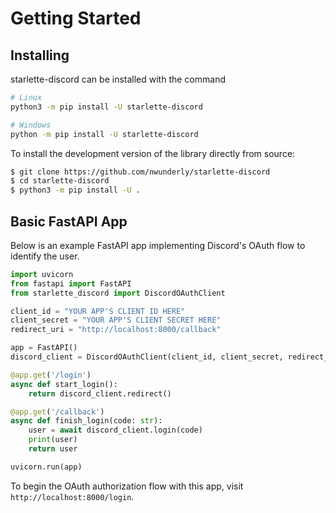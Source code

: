 # Getting Started


## Installing

starlette-discord can be installed with the command

```sh
# Linux
python3 -m pip install -U starlette-discord

# Windows
python -m pip install -U starlette-discord
```

To install the development version of the library directly from source:

```sh
$ git clone https://github.com/nwunderly/starlette-discord
$ cd starlette-discord
$ python3 -m pip install -U .
```

## Basic FastAPI App

Below is an example FastAPI app implementing Discord's OAuth flow to identify the user.

```py
import uvicorn
from fastapi import FastAPI
from starlette_discord import DiscordOAuthClient

client_id = "YOUR APP'S CLIENT ID HERE"
client_secret = "YOUR APP'S CLIENT SECRET HERE"
redirect_uri = "http://localhost:8000/callback"

app = FastAPI()
discord_client = DiscordOAuthClient(client_id, client_secret, redirect_uri)

@app.get('/login')
async def start_login():
    return discord_client.redirect()

@app.get('/callback')
async def finish_login(code: str):
    user = await discord_client.login(code)
    print(user)
    return user

uvicorn.run(app)
```

To begin the OAuth authorization flow with this app, visit `http://localhost:8000/login`.
